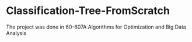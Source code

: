 # Classification-Tree-FromScratch
The project was done in 60-607A Algorithms for Optimization and Big Data Analysis
